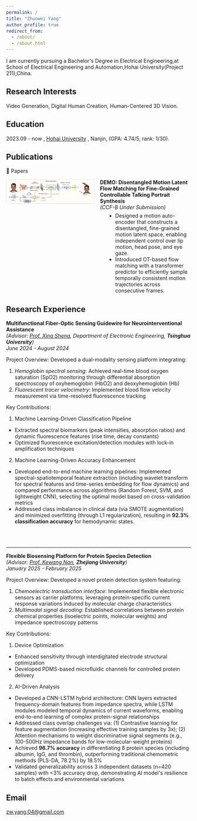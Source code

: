 ```yaml
---
permalink: /
title: "Zhuowei Yang"
author_profile: true
redirect_from: 
  - /about/
  - /about.html
---
```


I am currently pursuing a Bachelor's Degree in Electrical Engineering,at School of Electrical Engineering and Automation,Hohai University(Project 211),China.

Research Interests
------
Video Generation, Digital Human Creation, Human-Centered 3D Vision.



Education
------
2023.09 -  now , [Hohai University](https://www.hhu.edu.cn/) , Nanjin, (GPA: 4.74/5, rank: 1/30).


Publications
------
📕 Papers

<!-- 可选的局部样式：只影响本段 -->
<style>
  .pub-item{display:flex;align-items:flex-start;gap:14px;margin:14px 0 20px 0}
  .pub-item img{width:240px;max-width:40vw;height:auto;border:1px solid #e5e7eb;border-radius:8px}
  .pub-meta{flex:1}
  .pub-meta p{margin:0 0 6px 0}
  .pub-meta ul{margin:6px 0 0 18px}
  /* 移动端换行 */
  @media (max-width:640px){
    .pub-item{flex-direction:column}
    .pub-item img{width:100%;max-width:100%}
  }
</style>

<div class="pub-item">
  <!-- 封面图：换成你的图片路径 -->
  <img src="/images/paper-1.png" alt="DEMO Paper Cover" />

  <div class="pub-meta">
    <p>
      <strong>DEMO: Disentangled Motion Latent Flow Matching for Fine-Grained Controllable Talking Portrait Synthesis</strong><br/>
      <em>(CCF-B Under Submission)</em>
    </p>
    <ul>
      <li>Designed a motion auto-encoder that constructs a disentangled, fine-grained motion latent space, enabling independent control over lip motion, head pose, and eye gaze.</li>
      <li>Introduced OT-based flow matching with a transformer predictor to efficiently sample temporally consistent motion trajectories across consecutive frames.</li>
    </ul>
  </div>
</div>



Research Experience
------
**Multifunctional Fiber-Optic Sensing Guidewire for Neurointerventional Assistance**  
*(Advisor: [Prof. Xing Sheng](http://web.ee.tsinghua.edu.cn/shengxing/zh_CN/index.htm), Department of Electronic Engineering, **Tsinghua University**)*<br />
*June 2024 - August 2024*  

Project Overview: Developed a dual-modality sensing platform integrating:  
1. *Hemoglobin spectral sensing*: Achieved real-time blood oxygen saturation (SpO2) monitoring through differential absorption spectroscopy of oxyhemoglobin (HbO2) and deoxyhemoglobin (Hb)
2. *Fluorescent tracer velocimetry*: Implemented blood flow velocity measurement via time-resolved fluorescence tracking  

Key Contributions:  
1. Machine Learning–Driven Classification Pipeline  
- Extracted spectral biomarkers (peak intensities, absorption ratios) and dynamic fluorescence features (rise time, decay constants)
- Optimized fluorescence excitation/detection modules with lock-in amplification techniques  
2. Machine Learning-Driven Accuracy Enhancement   
- Developed end-to-end machine learning pipelines: Implemented spectral-spatiotemporal feature extraction (including wavelet transform for spectral features and time-series embedding for flow dynamics) and compared performance across algorithms (Random Forest, SVM, and lightweight CNN), selecting the optimal model based on cross-validation metrics   
- Addressed class imbalance in clinical data (via SMOTE augmentation) and minimized overfitting (through L1 regularization), resulting in **92.3% classification accuracy** for hemodynamic states. 
<br />
<br />



------
**Flexible Biosensing Platform for Protein Species Detection**  
*(Advisor: [Prof. Kewang Nan](https://person.zju.edu.cn/knan), **Zhejiang University**)*<br />
*January 2025 - February 2025*  

Project Overview: Developed a novel protein detection system featuring:  
1. *Chemoelectric transduction interface*: Implemented flexible electronic sensors as carrier platforms, leveraging protein-specific current response variations induced by molecular charge characteristics  
2. *Multimodal signal decoding*: Established correlations between protein chemical properties (isoelectric points, molecular weights) and impedance spectroscopy patterns  

Key Contributions:
1. Device Optimization  
 - Enhanced sensitivity through interdigitated electrode structural optimization  
 - Developed PDMS-based microfluidic channels for controlled protein delivery  

2. AI-Driven Analysis  
 - Developed a CNN-LSTM hybrid architecture: CNN layers extracted frequency-domain features from impedance spectra, while LSTM modules modeled temporal dynamics of current waveforms, enabling end-to-end learning of complex protein-signal relationships  
 - Addressed class overlap challenges via: (1) Contrastive learning for feature augmentation (increasing effective training samples by 3x); (2) Attention mechanisms to weight discriminative signal segments (e.g., 100-500Hz impedance bands for low-molecular-weight proteins)  
 - Achieved **96.7% accuracy** in differentiating 8 protein species (including albumin, IgG, and thrombin), outperforming traditional chemometric methods (PLS-DA, 78.2%) by 18.5%  
 - Validated generalizability across 3 independent datasets (n=420 samples) with <3% accuracy drop, demonstrating AI model's resilience to batch effects and environmental variations  


Email
------
zw.yang.04@gmail.com
